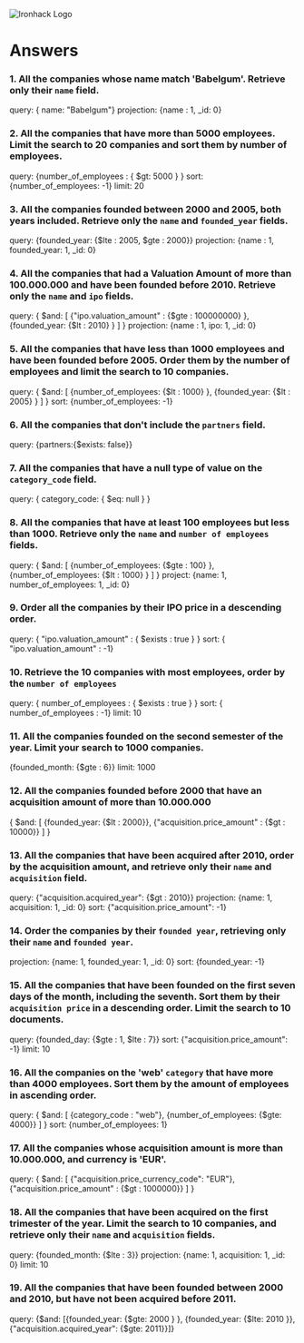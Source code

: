 ![Ironhack Logo](https://i.imgur.com/1QgrNNw.png)

# Answers

### 1. All the companies whose name match 'Babelgum'. Retrieve only their `name` field.

query: { name: "Babelgum"}
projection: {name : 1, _id: 0}

### 2. All the companies that have more than 5000 employees. Limit the search to 20 companies and sort them by **number of employees**.

query: {number_of_employees : { $gt: 5000 } } 
sort: {number_of_employees: -1}
limit: 20

### 3. All the companies founded between 2000 and 2005, both years included. Retrieve only the `name` and `founded_year` fields.

query: {founded_year: {$lte : 2005, $gte : 2000}}
projection: {name : 1, founded_year: 1, _id: 0}

### 4. All the companies that had a Valuation Amount of more than 100.000.000 and have been founded before 2010. Retrieve only the `name` and `ipo` fields.

query: { $and: [ {"ipo.valuation_amount" : {$gte : 100000000} }, {founded_year: {$lt : 2010} } ] } 
projection: {name : 1, ipo: 1, _id: 0}

### 5. All the companies that have less than 1000 employees and have been founded before 2005. Order them by the number of employees and limit the search to 10 companies.

query: { $and: [ {number_of_employees: {$lt : 1000} }, {founded_year: {$lt : 2005} } ] } 
sort: {number_of_employees: -1}

### 6. All the companies that don't include the `partners` field.

query: {partners:{$exists: false}}

### 7. All the companies that have a null type of value on the `category_code` field.

query: { category_code: { $eq: null } }

### 8. All the companies that have at least 100 employees but less than 1000. Retrieve only the `name` and `number of employees` fields.

query: { $and: [ {number_of_employees: {$gte : 100} }, {number_of_employees: {$lt : 1000} } ] }
project: {name: 1, number_of_employees: 1, _id: 0}

### 9. Order all the companies by their IPO price in a descending order.

query: { "ipo.valuation_amount" : { $exists : true } }
sort: { "ipo.valuation_amount" : -1}

### 10. Retrieve the 10 companies with most employees, order by the `number of employees`

query: { number_of_employees : { $exists : true } }
sort: { number_of_employees : -1}
limit: 10

### 11. All the companies founded on the second semester of the year. Limit your search to 1000 companies.

{founded_month: {$gte : 6}}
limit: 1000

### 12. All the companies founded before 2000 that have an acquisition amount of more than 10.000.000

{ $and: [ {founded_year: {$lt : 2000}}, {"acquisition.price_amount" : {$gt : 10000}} ] }

### 13. All the companies that have been acquired after 2010, order by the acquisition amount, and retrieve only their `name` and `acquisition` field.

query: {"acquisition.acquired_year": {$gt : 2010}}
projection: {name: 1, acquisition: 1, _id: 0}
sort: {"acquisition.price_amount": -1}

### 14. Order the companies by their `founded year`, retrieving only their `name` and `founded year`.

projection: {name: 1, founded_year: 1, _id: 0} 
sort: {founded_year: -1}

### 15. All the companies that have been founded on the first seven days of the month, including the seventh. Sort them by their `acquisition price` in a descending order. Limit the search to 10 documents.

query: {founded_day: {$gte : 1, $lte : 7}}
sort: {"acquisition.price_amount": -1}
limit: 10

### 16. All the companies on the 'web' `category` that have more than 4000 employees. Sort them by the amount of employees in ascending order.

query: { $and: [ {category_code : "web"}, {number_of_employees: {$gte: 4000}} ] }
sort: {number_of_employees: 1}

### 17. All the companies whose acquisition amount is more than 10.000.000, and currency is 'EUR'.

query: { $and: [ {"acquisition.price_currency_code": "EUR"}, {"acquisition.price_amount" : {$gt : 1000000}} ] }

### 18. All the companies that have been acquired on the first trimester of the year. Limit the search to 10 companies, and retrieve only their `name` and `acquisition` fields.

query: {founded_month: {$lte : 3}}
projection: {name: 1, acquisition: 1, _id: 0}
limit: 10

### 19. All the companies that have been founded between 2000 and 2010, but have not been acquired before 2011.

query:  {$and: [{founded_year: {$gte: 2000 } }, {founded_year: {$lte: 2010 }}, {"acquisition.acquired_year": {$gte: 2011}}]}